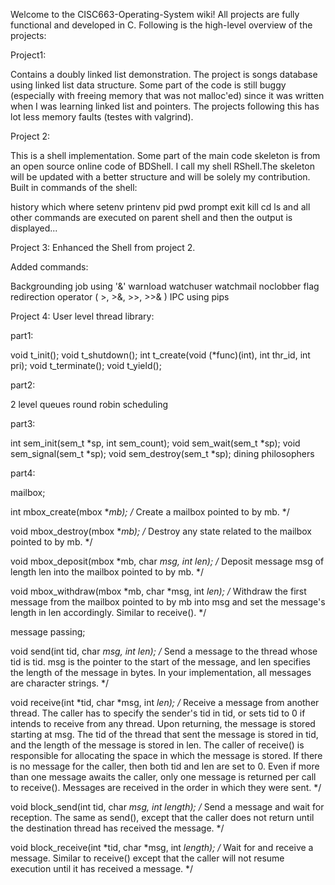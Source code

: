 Welcome to the CISC663-Operating-System wiki! All projects are fully functional and developed in C. Following is the high-level overview of the projects:

Project1:

Contains a doubly linked list demonstration. The project is songs database using linked list data structure. Some part of the code is still buggy (especially with freeing memory that was not malloc'ed) since it was written when I was learning linked list and pointers. The projects following this has lot less memory faults (testes with valgrind).

Project 2:

This is a shell implementation. Some part of the main code skeleton is from an open source online code of BDShell. I call my shell RShell.The skeleton will be updated with a better structure and will be solely my contribution. Built in commands of the shell:

history
which
where
setenv
printenv
pid
pwd
prompt
exit
kill
cd
ls
and all other commands are executed on parent shell and then the output is displayed...

Project 3:
Enhanced the Shell from project 2.

Added commands:

Backgrounding job using '&'
warnload
watchuser
watchmail
noclobber flag
redirection operator ( >, >&, >>, >>& ) 
IPC using pips

Project 4:
User level thread library:

part1:

void t_init(); 
void t_shutdown(); 
int t_create(void (*func)(int), int thr_id, int pri); 
void t_terminate(); 
void t_yield();

part2:

2 level queues 
round robin scheduling

part3:

int sem_init(sem_t *sp, int sem_count); 
void sem_wait(sem_t *sp); 
void sem_signal(sem_t *sp); 
void sem_destroy(sem_t *sp); 
dining philosophers

part4:

mailbox;

int mbox_create(mbox **mb); /* Create a mailbox pointed to by mb. */

void mbox_destroy(mbox **mb); /* Destroy any state related to the mailbox pointed to by mb. */

void mbox_deposit(mbox *mb, char *msg, int len); /* Deposit message msg of length len into the mailbox pointed to by mb. */

void mbox_withdraw(mbox *mb, char *msg, int *len); /* Withdraw the first message from the mailbox pointed to by mb into msg and set the message's length in len accordingly. Similar to receive(). */

message passing;

void send(int tid, char *msg, int len); /* Send a message to the thread whose tid is tid. msg is the pointer to the start of the message, and len specifies the length of the message in bytes. In your implementation, all messages are character strings. */

void receive(int *tid, char *msg, int *len); /* Receive a message from another thread. The caller has to specify the sender's tid in tid, or sets tid to 0 if intends to receive from any thread. Upon returning, the message is stored starting at msg. The tid of the thread that sent the message is stored in tid, and the length of the message is stored in len. The caller of receive() is responsible for allocating the space in which the message is stored. If there is no message for the caller, then both tid and len are set to 0. Even if more than one message awaits the caller, only one message is returned per call to receive(). Messages are received in the order in which they were sent. */

void block_send(int tid, char *msg, int length); /* Send a message and wait for reception. The same as send(), except that the caller does not return until the destination thread has received the message. */

void block_receive(int *tid, char *msg, int *length); /* Wait for and receive a message. Similar to receive() except that the caller will not resume execution until it has received a message. */
